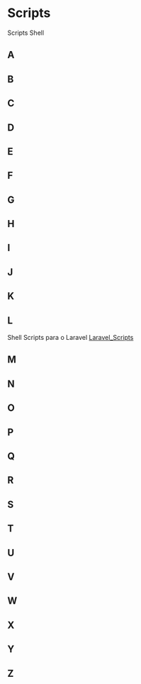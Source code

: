 # Scripts
Scripts Shell

## A

## B

## C

## D

## E

## F

## G

## H

## I

## J

## K

## L
Shell Scripts para o Laravel [Laravel_Scripts](https://github.com/paulo-correia/Laravel_Sripts)

## M

## N

## O

## P

## Q

## R

## S

## T

## U

## V

## W

## X

## Y

## Z
